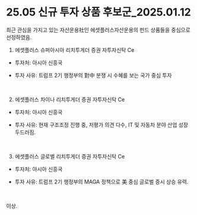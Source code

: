 # 25.05 신규 투자 상품 후보군_2025.01.12

최근 관심을 가지고 있는 자산운용社인 에셋플러스자산운용의 펀드 상품들을 중심으로 선정하였음.
<br>

1. 에셋플러스 슈퍼아시아 리치투게더 증권 자투자신탁 Ce

  - 투자처: 아시아 신흥국

  - 투자 사유: 트럼프 2기 행정부의 對中 분쟁 시 수혜를 보는 국가 중심 투자
<br>

2. 에셋플러스 차이나 리치투게더 증권 자투자신탁 Ce

  - 투자처: 아시아 신흥국
    
  - 투자 사유: 현재 구조조정 진행 중, 저평가 의견 다수, IT 및 자동차 분야 산업 성장 두드러짐.
<br>

3. 에셋플러스 글로벌 리치투게더 증권 자투자신탁 Ce

  - 투자처: 아시아 신흥국

  - 투자 사유: 트럼프 2기 행정부의 MAGA 정책으로 美 중심 글로벌 증시 상승 유력.
<br>

이상.
